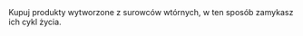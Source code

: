 ---
layout: nothing
categories: Zakupy
tags: tip
body: Kupuj produkty wytworzone z surowców wtórnych, w ten sposób zamykasz ich cykl życia.
---